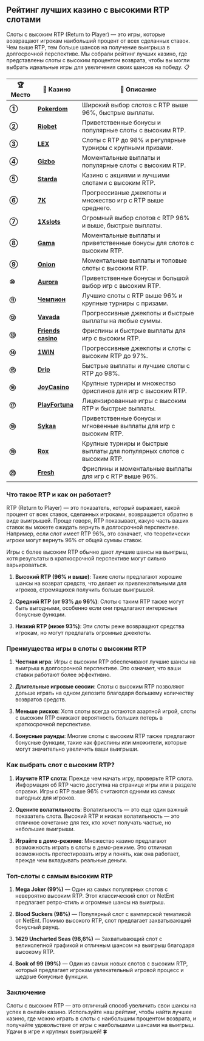 ## Рейтинг лучших казино с высокими RTP слотами

Слоты с высоким RTP (Return to Player) — это игры, которые возвращают игрокам наибольший процент от всех сделанных ставок. Чем выше RTP, тем больше шансов на получение выигрыша в долгосрочной перспективе. Мы собрали рейтинг лучших казино, где представлены слоты с высоким процентом возврата, чтобы вы могли выбрать идеальные игры для увеличения своих шансов на победу. 📋

| **🏆 Место** | **🎰 Казино** | **💬 Описание** |
|-------------|-------------|----------------|
| **①** | [**Pokerdom**](https://brandplay.link/4k77v2yx) | Широкий выбор слотов с RTP выше 96%, быстрые выплаты. |
| **②** | [**Riobet**](https://brandplay.link/7xBLTPyj) | Приветственные бонусы и популярные слоты с высоким RTP. |
| **③** | [**LEX**](https://brandplay.link/zW4hdDFV) | Слоты с RTP до 98% и регулярные турниры с крупными призами. |
| **④** | [**Gizbo**](https://brandplay.link/bprXw4YV) | Моментальные выплаты и популярные слоты с высоким RTP. |
| **⑤** | [**Starda**](https://brandplay.link/fB7xwRFL) | Казино с акциями и лучшими слотами с высоким RTP. |
| **⑥** | [**7K**](https://brandplay.link/BvQyFShp) | Прогрессивные джекпоты и множество игр с RTP выше среднего. |
| **⑦** | [**1Xslots**](https://brandplay.link/hSB1khtr) | Огромный выбор слотов с RTP 96% и выше, быстрые выплаты. |
| **⑧** | [**Gama**](https://brandplay.link/j6NMKsDz) | Моментальные выплаты и приветственные бонусы для слотов с высоким RTP. |
| **⑨** | [**Onion**](https://brandplay.link/zBGRVpQ9) | Моментальные выплаты и топовые слоты с высоким RTP. |
| **⑩** | [**Aurora**](https://10trafic-stat2.com/click/668546556bcc6313411604bd/6766/13032/subaccount) | Приветственные бонусы и большой выбор игр с высоким RTP. |
| **⑪** | [**Чемпион**](https://temon-gter.cfd/go/lRq?p80412p304504pcc44t17455) | Лучшие слоты с RTP выше 96% и крупные турниры с призами. |
| **⑫** | [**Vavada**](https://vavadapartner.pro/?promo=ea5c9275-6854-4505-94fc-95ab18221945-linkb2) | Прогрессивные джекпоты и быстрые выплаты на любые суммы. |
| **⑬** | [**Friends casino**](https://gofriends.vc/linkb2) | Фриспины и быстрые выплаты для игр с высоким RTP. |
| **⑭** | [**1WIN**](https://brandplay.link/smXVpBbG) | Прогрессивные джекпоты и слоты с высоким RTP до 97%. |
| **⑮** | [**Drip**](https://drp-ircp01.com/c07e6a3db) | Быстрые выплаты и лучшие слоты с RTP до 98%. |
| **⑯** | [**JoyCasino**](https://rpc30.call2me.pro/?/ru/registration?apkpop=0&partner=p24970p3291217pc98f) | Крупные турниры и множество фриспинов для игр с высоким RTP. |
| **⑰** | [**PlayFortuna**](https://fortunapromo.net/alt/playfortuna/registration?0dc4a9362a71feb7e3f165fb8e766f70) | Лицензированные игры с высоким RTP и быстрые выплаты. |
| **⑱** | [**Sykaa**](https://s-two-way.com/?source=linkb2&pid=30697) | Приветственные бонусы и мгновенные выплаты для игр с высоким RTP. |
| **⑲** | [**Rox**](https://rox-pvwfpjgcxe.com/cb1ee18a5) | Крупные турниры и быстрые выплаты для популярных слотов с высоким RTP. |
| **⑳** | [**Fresh**](https://fresh-eumwkxwao.com/c3f7b485d) | Фриспины и моментальные выплаты для игр с RTP выше 96%. |

### Что такое RTP и как он работает?

RTP (Return to Player) — это показатель, который выражает, какой процент от всех ставок, сделанных игроками, возвращается обратно в виде выигрышей. Проще говоря, RTP показывает, какую часть ваших ставок вы можете ожидать вернуть в долгосрочной перспективе. Например, если слот имеет RTP 96%, это означает, что теоретически игроки могут вернуть 96% от общей суммы ставок.

Игры с более высоким RTP обычно дают лучшие шансы на выигрыш, хотя результаты в краткосрочной перспективе могут сильно варьироваться.

1. **Высокий RTP (96% и выше)**: Такие слоты предлагают хорошие шансы на возврат средств, что делает их привлекательными для игроков, стремящихся получить больше выигрышей.
   
2. **Средний RTP (от 93% до 96%)**: Слоты с таким RTP также могут быть выгодными, особенно если они предлагают интересные бонусные функции.

3. **Низкий RTP (ниже 93%)**: Эти слоты реже возвращают средства игрокам, но могут предлагать огромные джекпоты.

### Преимущества игры в слоты с высоким RTP

1. **Честная игра**: Игры с высоким RTP обеспечивают лучшие шансы на выигрыш в долгосрочной перспективе. Это означает, что ваши ставки работают более эффективно.
   
2. **Длительные игровые сессии**: Слоты с высоким RTP позволяют дольше играть на одном депозите благодаря большему количеству возвратов средств.

3. **Меньше рисков**: Хотя слоты всегда остаются азартной игрой, слоты с высоким RTP снижают вероятность больших потерь в краткосрочной перспективе.

4. **Бонусные раунды**: Многие слоты с высоким RTP также предлагают бонусные функции, такие как фриспины или множители, которые могут значительно увеличить ваши выигрыши.

### Как выбрать слот с высоким RTP?

1. **Изучите RTP слота**: Прежде чем начать игру, проверьте RTP слота. Информация об RTP часто доступна на странице игры или в разделе справки. Игры с RTP выше 96% считаются одними из самых выгодных для игроков.
   
2. **Оцените волатильность**: Волатильность — это еще один важный показатель слота. Высокий RTP и низкая волатильность — это отличное сочетание для тех, кто хочет получать частые, но небольшие выигрыши.

3. **Играйте в демо-режиме**: Множество казино предлагают возможность играть в слоты в демо-режиме. Это отличная возможность протестировать игру и понять, как она работает, прежде чем вкладывать реальные деньги.

### Топ-слоты с самым высоким RTP

1. **Mega Joker (99%)** — Один из самых популярных слотов с невероятно высоким RTP. Этот классический слот от NetEnt предлагает ретро-стиль и огромные шансы на выигрыш.

2. **Blood Suckers (98%)** — Популярный слот с вампирской тематикой от NetEnt. Помимо высокого RTP, слот предлагает захватывающий бонусный раунд.

3. **1429 Uncharted Seas (98,6%)** — Захватывающий слот с великолепной графикой и отличным шансом на выигрыш благодаря высокому RTP.

4. **Book of 99 (99%)** — Один из самых новых слотов с высоким RTP, который предлагает игрокам увлекательный игровой процесс и щедрые бонусные функции.

### Заключение
Слоты с высоким RTP — это отличный способ увеличить свои шансы на успех в онлайн казино. Используйте наш рейтинг, чтобы найти лучшее казино, где можно играть в слоты с наибольшим процентом возврата, и получайте удовольствие от игры с наибольшими шансами на выигрыш. Удачи в игре и крупных выигрышей! 🍀
